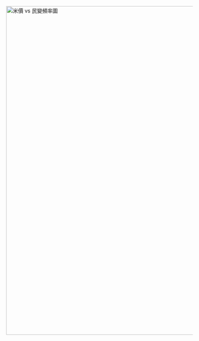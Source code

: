 
<img width="890" alt="米價 vs 民變頻率圖" src="https://user-images.githubusercontent.com/108670929/230959129-91ef0470-7d39-461f-89ab-56ff187a7eff.png">
